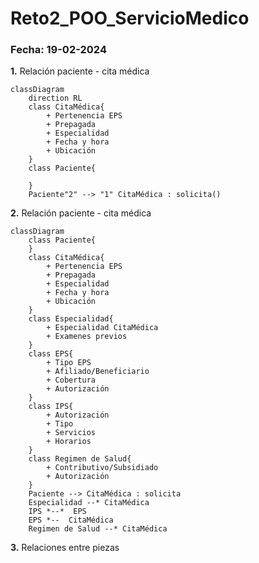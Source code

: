 # Reto2_POO_ServicioMedico

 ### **Fecha:** 19-02-2024

**1.** Relación paciente - cita médica

```mermaid
classDiagram
    direction RL
    class CitaMédica{
        + Pertenencia EPS
        + Prepagada
        + Especialidad
        + Fecha y hora
        + Ubicación
    }
    class Paciente{
        
    }
    Paciente"2" --> "1" CitaMédica : solicita()
```

**2.** Relación paciente - cita médica

```mermaid
classDiagram
    class Paciente{    
    }
    class CitaMédica{
        + Pertenencia EPS
        + Prepagada
        + Especialidad
        + Fecha y hora
        + Ubicación
    }
    class Especialidad{
        + Especialidad CitaMédica
        + Examenes previos
    }
    class EPS{
        + Tipo EPS
        + Afiliado/Beneficiario
        + Cobertura
        + Autorización
    }
    class IPS{
        + Autorización
        + Tipo
        + Servicios
        + Horarios
    }
    class Regimen de Salud{
        + Contributivo/Subsidiado
        + Autorización
    }
    Paciente --> CitaMédica : solicita
    Especialidad --* CitaMédica 
    IPS *--*  EPS 
    EPS *--  CitaMédica 
    Regimen de Salud --* CitaMédica 
```

**3.** Relaciones entre piezas

```mermaid

```
